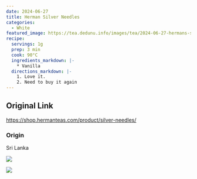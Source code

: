 ```yaml
---
date: 2024-06-27
title: Herman Silver Needles
categories:
  - White
featured_image: https://tea.dedunu.info/images/tea/2024-06-27-hermans-silver-needles-1.jpeg
recipe:
  servings: 1g
  prep: 3 min
  cook: 90°C
  ingredients_markdown: |-
    * Vanilla
  directions_markdown: |-
    1. Love it.
    2. Need to buy it again
---
```


## Original Link

<https://shop.hermanteas.com/product/silver-needles/>

### Origin

Sri Lanka

![](https://tea.dedunu.info/images/tea/2024-06-27-hermans-silver-needles-2.jpeg)

![](https://tea.dedunu.info/images/tea/2024-06-27-hermans-silver-needles-3.jpeg)

